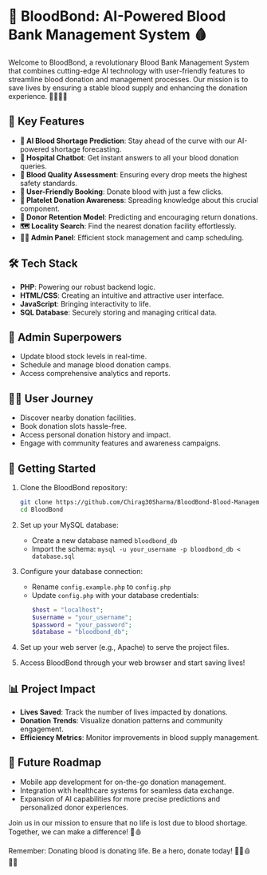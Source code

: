 # 💉 BloodBond: AI-Powered Blood Bank Management System 🩸

Welcome to BloodBond, a revolutionary Blood Bank Management System that combines cutting-edge AI technology with user-friendly features to streamline blood donation and management processes. Our mission is to save lives by ensuring a stable blood supply and enhancing the donation experience. 🦸‍♂️🦸‍♀️

## 🚀 Key Features

- **🧠 AI Blood Shortage Prediction**: Stay ahead of the curve with our AI-powered shortage forecasting.
- **🤖 Hospital Chatbot**: Get instant answers to all your blood donation queries.
- **🔬 Blood Quality Assessment**: Ensuring every drop meets the highest safety standards.
- **📅 User-Friendly Booking**: Donate blood with just a few clicks.
- **🧬 Platelet Donation Awareness**: Spreading knowledge about this crucial component.
- **🔄 Donor Retention Model**: Predicting and encouraging return donations.
- **🗺️ Locality Search**: Find the nearest donation facility effortlessly.
- **👨‍⚕️ Admin Panel**: Efficient stock management and camp scheduling.

## 🛠️ Tech Stack

- **PHP**: Powering our robust backend logic.
- **HTML/CSS**: Creating an intuitive and attractive user interface.
- **JavaScript**: Bringing interactivity to life.
- **SQL Database**: Securely storing and managing critical data.

## 🏥 Admin Superpowers

- Update blood stock levels in real-time.
- Schedule and manage blood donation camps.
- Access comprehensive analytics and reports.

## 🙋‍♂️ User Journey

- Discover nearby donation facilities.
- Book donation slots hassle-free.
- Access personal donation history and impact.
- Engage with community features and awareness campaigns.

## 🚀 Getting Started

1. Clone the BloodBond repository:
   ```bash
   git clone https://github.com/Chirag30Sharma/BloodBond-Blood-Management-System.git
   cd BloodBond
   ```

2. Set up your MySQL database:
   - Create a new database named `bloodbond_db`
   - Import the schema: `mysql -u your_username -p bloodbond_db < database.sql`

3. Configure your database connection:
   - Rename `config.example.php` to `config.php`
   - Update `config.php` with your database credentials:
     ```php
     $host = "localhost";
     $username = "your_username";
     $password = "your_password";
     $database = "bloodbond_db";
     ```

4. Set up your web server (e.g., Apache) to serve the project files.

5. Access BloodBond through your web browser and start saving lives!

## 📊 Project Impact

- **Lives Saved**: Track the number of lives impacted by donations.
- **Donation Trends**: Visualize donation patterns and community engagement.
- **Efficiency Metrics**: Monitor improvements in blood supply management.

## 🌟 Future Roadmap

- Mobile app development for on-the-go donation management.
- Integration with healthcare systems for seamless data exchange.
- Expansion of AI capabilities for more precise predictions and personalized donor experiences.

Join us in our mission to ensure that no life is lost due to blood shortage. Together, we can make a difference! 💖🩸

Remember: Donating blood is donating life. Be a hero, donate today! 🦸‍♂️🩸🦸‍♀️
